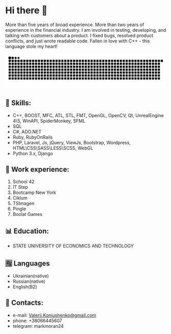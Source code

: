 # Hi there 👋

More than five years of broad experience. More than two years of experience in the financial industry. I am involved in testing, developing, and talking with customers about a product. I fixed bugs, resolved product conflicts, and just wrote readable code. Fallen in love with C++ - this language stole my heart!

<p align="center">
<picture>
  <source media="(prefers-color-scheme: dark)" srcset="https://raw.githubusercontent.com/valeriikoniushenko/valeriikoniushenko/output/github-contribution-grid-snake-dark.svg">
  <source media="(prefers-color-scheme: light)" srcset="https://raw.githubusercontent.com/valeriikoniushenko/valeriikoniushenko/output/github-contribution-grid-snake.svg">
  <img alt="github contribution grid snake animation" src="https://raw.githubusercontent.com/valeriikoniushenko/valeriikoniushenko/output/github-contribution-grid-snake.svg">
</picture>

## 🔗 Skills:
- C++, BOOST, MFC, ATL, STL, FMT, OpenGL, OpenCV, Qt, UnrealEngine 4\5, WinAPI, SpiderMonkey, SFML
- SQL
- C#, ADO.NET
- Ruby, RubyOnRails
- PHP, Laravel, Js, jQuery, ViewJs, Bootstrap, Wordpress, HTML\CSS\SASS\LESS\SCSS, WebGL
- Python 3.x, Django

## 🔧 Work experience:
1. School 42
2. IT Step
3. Bootcamp New York
4. Ciklum
5. TSImagen
6. Pingle
7. Boolat Games

## 📊 Education:
- STATE UNIVERSITY OF ECONOMICS AND TECHNOLOGY

## 🈯 Languages
- Ukrainian(native)
- Russian(native)
- English(B2)

## 📨 Contacts:
- e-mail: Valerii.Koniushenko@gmail.com
- phone: +38066445607
- telegram: markmoran24
